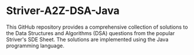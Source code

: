 # Striver-A2Z-DSA-Java
This GitHub repository provides a comprehensive collection of solutions to the Data Structures and Algorithms (DSA) questions from the popular Striver's SDE Sheet. The solutions are implemented using the Java programming language.
